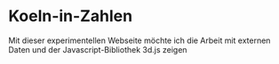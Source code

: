 Koeln-in-Zahlen
===============

Mit dieser experimentellen Webseite möchte ich die Arbeit mit externen Daten und der Javascript-Bibliothek 3d.js zeigen
